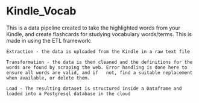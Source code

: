# Kindle_Vocab
This is a data pipeline created to take the highlighted words from your Kindle, and create flashcards for studying vocabulary words/terms.
This is made in using the ETL framework:

    Extraction - the data is uploaded from the Kindle in a raw text file

    Transformation - the data is then cleaned and the definitions for the words are found by scraping the web. Error handling is done here to ensure all words are valid, and if   not, find a suitable replacement when available, or delete them.

    Load - The resulting dataset is structured inside a Dataframe and loaded into a Postgresql database in the cloud
